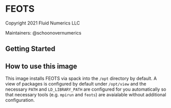 # FEOTS
Copyright 2021 Fluid Numerics LLC

Maintainers: @schoonovernumerics

## Getting Started


## How to use this image
This image installs FEOTS via spack into the `/opt` directory by default. A view of packages is configured by default under `/opt/view` and the necessary `PATH` and `LD_LIBRARY_PATH` are configured for you automatically so that necessary tools (e.g. `mpirun` and `feots`) are avaialable without additional configuration.
